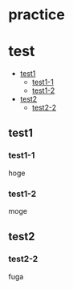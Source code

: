 # practice



# test

<!-- START doctoc generated TOC please keep comment here to allow auto update -->
<!-- DON'T EDIT THIS SECTION, INSTEAD RE-RUN doctoc TO UPDATE -->


- [test1](#test1)
  - [test1-1](#test1-1)
  - [test1-2](#test1-2)
- [test2](#test2)
  - [test2-2](#test2-2)

<!-- END doctoc generated TOC please keep comment here to allow auto update -->

## test1
### test1-1
hoge

### test1-2
moge

## test2
### test2-2
fuga
